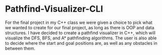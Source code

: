 # Pathfind-Visualizer-CLI
For the final project in my C++ class we were given a choice to pick what we wanted to create for our final project, as long as there is OOP and data structures. I have decided to create a pathfind visualizer in C++, which will visualize the DFS, BFS, and A* pathfinding algorithms. The user is also able to decide where the start and goal positions are, as well as any obstacles in between them.
